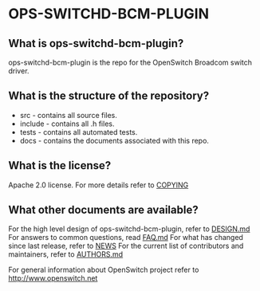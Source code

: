 ﻿OPS-SWITCHD-BCM-PLUGIN
======================

What is ops-switchd-bcm-plugin?
------------------
ops-switchd-bcm-plugin is the repo for the OpenSwitch Broadcom switch driver.

What is the structure of the repository?
----------------------------------------
* src - contains all source files.
* include - contains all .h files.
* tests - contains all automated tests.
* docs - contains the documents associated with this repo.

What is the license?
--------------------
Apache 2.0 license. For more details refer to [COPYING](COPYING)

What other documents are available?
-----------------------------------
For the high level design of ops-switchd-bcm-plugin, refer to [DESIGN.md](DESIGN.md)
For answers to common questions, read [FAQ.md](FAQ.md)
For what has changed since last release, refer to [NEWS](NEWS)
For the current list of contributors and maintainers, refer to [AUTHORS.md](AUTHORS.md)

For general information about OpenSwitch project refer to http://www.openswitch.net
